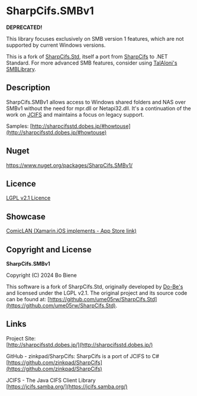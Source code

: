 # SharpCifs.SMBv1

**DEPRECATED!**

This library focuses exclusively on SMB version 1 features, which are not supported by current Windows versions.

This is a fork of [SharpCifs.Std](https://github.com/ume05rw/SharpCifs.Std), itself a port from [SharpCifs](https://github.com/zinkpad/SharpCifs) to .NET Standard. For more advanced SMB features, consider using [TalAloni's SMBLibrary](https://github.com/TalAloni/SMBLibrary).

## Description

SharpCifs.SMBv1 allows access to Windows shared folders and NAS over SMBv1 without the need for mpr.dll or Netapi32.dll. It's a continuation of the work on [JCIFS](https://jcifs.samba.org/) and maintains a focus on legacy support.

Samples: [http://sharpcifsstd.dobes.jp/#howtouse](http://sharpcifsstd.dobes.jp/#howtouse)

## Nuget

https://www.nuget.org/packages/SharpCifs.SMBv1/

## Licence
[LGPL v2.1 Licence](https://github.com/ume05rw/SharpCifs.Std/blob/master/LICENSE)

## Showcase
[ComicLAN (Xamarin.iOS implements - App Store link)](https://itunes.apple.com/us/app/comiclan-necessary-enough-thats-comic-reader/id1252927463?l=ja&ls=1&mt=8)


## Copyright and License

**SharpCifs.SMBv1**

Copyright (C) 2024 Bo Biene

This software is a fork of SharpCifs.Std, originally developed by [Do-Be's](http://dobes.jp) and licensed under the LGPL v2.1. The original project and its source code can be found at: [https://github.com/ume05rw/SharpCifs.Std](https://github.com/ume05rw/SharpCifs.Std).


## Links
Project Site:  
[http://sharpcifsstd.dobes.jp/](http://sharpcifsstd.dobes.jp/)
  
    
GitHub - zinkpad/SharpCifs: SharpCifs is a port of JCIFS to C#  
[https://github.com/zinkpad/SharpCifs](https://github.com/zinkpad/SharpCifs)  
  

JCIFS - The Java CIFS Client Library  
[https://jcifs.samba.org/](https://jcifs.samba.org/)  
